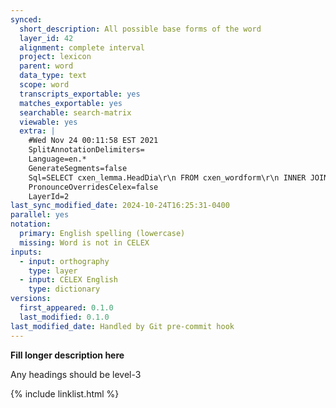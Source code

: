```yaml
---
synced:
  short_description: All possible base forms of the word
  layer_id: 42
  alignment: complete interval
  project: lexicon
  parent: word
  data_type: text
  scope: word
  transcripts_exportable: yes
  matches_exportable: yes
  searchable: search-matrix
  viewable: yes
  extra: |
    #Wed Nov 24 00:11:58 EST 2021
    SplitAnnotationDelimiters=
    Language=en.*
    GenerateSegments=false
    Sql=SELECT cxen_lemma.HeadDia\r\n FROM cxen_wordform\r\n INNER JOIN cxen_wordformortho ON cxen_wordform.IdNum \= cxen_wordformortho.IdNum\r\n INNER JOIN cxen_lemma ON cxen_wordform.IdNumLemma \= cxen_lemma.IdNumLemma\r\n WHERE cxen_wordformortho.WordDia \= ?\r\n ORDER BY cxen_lemma.Cob DESC
    PronounceOverridesCelex=false
    LayerId=2
last_sync_modified_date: 2024-10-24T16:25:31-0400
parallel: yes
notation:
  primary: English spelling (lowercase)
  missing: Word is not in CELEX
inputs:
  - input: orthography
    type: layer
  - input: CELEX English
    type: dictionary
versions:
  first_appeared: 0.1.0
  last_modified: 0.1.0
last_modified_date: Handled by Git pre-commit hook
---
```


**Fill longer description here**

Any headings should be level-3


{% include linklist.html %}
